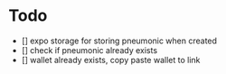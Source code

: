 # Todo

- [] expo storage for storing pneumonic when created
- [] check if pneumonic already exists
- [] wallet already exists, copy paste wallet to link